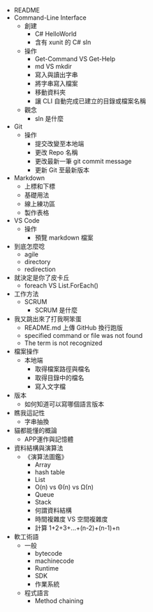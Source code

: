 * README
* Command-Line Interface
  * 創建
    * C# HelloWorld
    * 含有 xunit 的 C# sln
  * 操作
    * Get-Command VS Get-Help
    * md VS mkdir
    * 寫入與讀出字串
    * 將字串寫入檔案
    * 移動資料夾
    * 讓 CLI 自動完成已建立的目錄或檔案名稱
  * 觀念
    * sln 是什麼
* Git
  * 操作
    * 提交改變至本地端
    * 更改 Repo 名稱
    * 更改最新一筆 git commit message
    * 更新 Git 至最新版本
* Markdown
  * 上標和下標
  * 基礎用法
  * 線上練功區
  * 製作表格
* VS Code
  * 操作
    * 預覽 markdown 檔案
* 到底怎麼唸
  * agile
  * directory
  * redirection
* 就決定是你了皮卡丘
  * foreach VS List.ForEach()
* 工作方法
  * SCRUM
    * SCRUM 是什麼
* 我又跳出來了打我啊笨蛋
  * README.md 上傳 GitHub 換行跑版
  * specified command or file was not found
  * The term is not recognized
* 檔案操作
  * 本地端
    * 取得檔案路徑與檔名
    * 取得目錄中的檔名
    * 寫入文字檔
* 版本
  * 如何知道可以寫哪個語言版本
* 瞧我這記性
  * 字串抽換
* 貓都能懂的概論
  * APP運作與記憶體
* 資料結構與演算法
  * 《演算法圖鑑》
    * Array
    * hash table
    * List
    * O(n) vs Θ(n) vs Ω(n)
    * Queue
    * Stack
    * 何謂資料結構
    * 時間複雜度 VS 空間複雜度
    * 計算 1+2+3+...+(n-2)+(n-1)+n
* 軟工術語
  * 一般
    * bytecode
    * machinecode
    * Runtime
    * SDK
    * 作業系統
  * 程式語言
    * Method chaining
